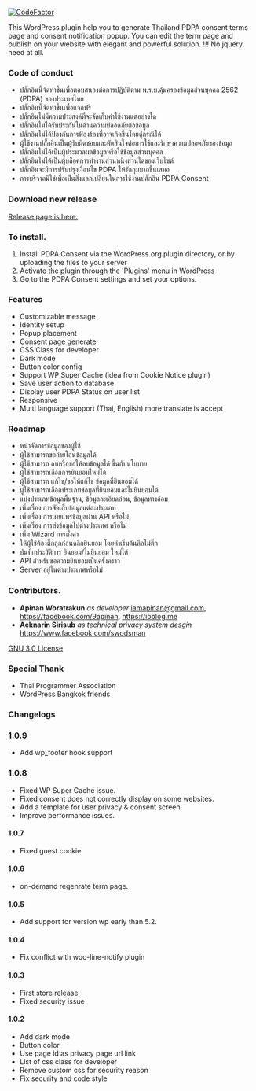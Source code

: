 [![CodeFactor](https://www.codefactor.io/repository/github/iamapinan/pdpa-consent/badge)](https://www.codefactor.io/repository/github/iamapinan/pdpa-consent)

This WordPress plugin help you to generate Thailand PDPA consent terms page and consent notification popup. 
You can edit the term page and publish on your website with elegant and powerful solution. !!! No jquery need at all.

### Code of conduct

- ปลั๊กอินนี้จัดทำขึ้นเพื่อตอบสนองต่อการปฏิบัติตาม พ.ร.บ.คุ้มครองข้อมูลส่วนบุคคล 2562 (PDPA) ของประเทศไทย
- ปลั๊กอินนี้จัดทำขึ้นเพื่อแจกฟรี
- ปลั๊กอินไม่มีความประสงค์ที่จะจัดเก็บค่าใช้งานแต่อย่างใด
- ปลั๊กอินไม่ได้รับประกันในด้านความปลอดภัยต่อข้อมูล
- ปลั๊กอินไม่ได้ป้องกันการฟ้องร้องที่อาจเกิดขึ้นโดยคู่กรณีได้  
- ผู้ใช้งานปลั๊กอินเป็นผู้รับผิดชอบและตัดสินใจต่อการใช้และรักษาความปลอดภัยของข้อมูล
- ปลั๊กอินไม่ได้เป็นผู้ประมวลผลข้อมูลหรือใช้ข้อมูลส่วนบุคคล
- ปลั๊กอินไม่ได้เป็นผู้บล็อคการทำงานส่วนหนึ่งส่วนใดของเว็บไซต์ 
- ปลั๊กอินจะมีการปรับปรุงเงื่อนไข PDPA ให้รัดกุมมากขึ้นเสมอ
- การบริจาคมิใช่เพื่อเป็นสิ่งแลกเปลี่ยนในการใช้งานปลั๊กอิน PDPA Consent


### Download new release
[Release page is here.](https://github.com/iamapinan/PDPA-Consent/releases)

### To install. 
1. Install PDPA Consent via the WordPress.org plugin directory, or by uploading the files to your server
2. Activate the plugin through the 'Plugins' menu in WordPress
3. Go to the PDPA Consent settings and set your options.

### Features
* Customizable message
* Identity setup
* Popup placement
* Consent page generate
* CSS Class for developer
* Dark mode
* Button color config
* Support WP Super Cache (idea from Cookie Notice plugin)
* Save user action to database
* Display user PDPA Status on user list
* Responsive
* Multi language support (Thai, English) more translate is accept

### Roadmap

* หน้าจัดการข้อมูลของผู้ใช้
* ผู้ใช้สามารถขอถ่ายโอนข้อมูลได้
* ผู้ใช้สามารถ ลบหรือขอให้ลบข้อมูลได้ ขึ้นกับนโยบาย
* ผู้ใช้สามารถเลือกการยินยอมใหม่ได้
* ผู้ใช้สามารถ แก้ไข/ขอให้แก้ไข ข้อมูลที่ยินยอมได้
* ผู้ใช้สามารถเลือกประเภทข้อมูลที่ยินยอมและไม่ยินยอมได้
* แบ่งประเภทข้อมูลพื้นฐาน, ข้อมูลละเอียดอ่อน, ข้อมูลทางอ้อม
* เพิ่มเรื่อง การจัดเก็บข้อมูลแต่ละประเภท
* เพิ่มเรื่อง การเผยแพร่ข้อมูลผ่าน API หรือไม่
* เพิ่มเรื่อง การส่งข้อมูลไปต่างประเทศ หรือไม่
* เพิ่ม Wizard การตั้งค่า
* ให้ผู้ใช้ต้องติ๊กถูกก่อนคลิกยินยอม โดยค่าเริ่มต้นคือไม่ติ๊ก
* บันทึกประวัติการ ยินยอม/ไม่ยินยอม ใหม่ได้
* API สำหรับขอความยินยอมเป็นครั้งคราว
* Server อยู่ในต่างประเทศหรือไม่

### Contributors.
- **Apinan Woratrakun** *as developer* <iamapinan@gmail.com>, <https://facebook.com/9apinan>, <https://ioblog.me>
- **Aeknarin Sirisub** *as technical privacy system desgin* <https://www.facebook.com/swodsman>

[GNU 3.0 License](https://opensource.org/licenses/lgpl-3.0.html0)

### Special Thank
* Thai Programmer Association
* WordPress Bangkok friends

### Changelogs
### 1.0.9
* Add wp_footer hook support

### 1.0.8
* Fixed WP Super Cache issue.
* Fixed consent does not correctly display on some websites.
* Add a template for user privacy & consent screen.
* Improve performance issues.

#### 1.0.7
* Fixed guest cookie

#### 1.0.6
* on-demand regenrate term page.

#### 1.0.5
* Add support for version wp early than 5.2.

#### 1.0.4
* Fix conflict with woo-line-notify plugin

#### 1.0.3
* First store release
* Fixed security issue

#### 1.0.2
* Add dark mode
* Button color
* Use page id as privacy page url link
* List of css class for developer
* Remove custom css for security reason
* Fix security and code style
